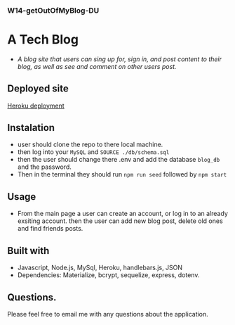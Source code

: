### W14-getOutOfMyBlog-DU
# A Tech Blog
* _A blog site that users can sing up for, sign in, and post content to their blog, as well as see and comment on other users post._


## Deployed site
[Heroku deployment](https://infinite-sierra-17226.herokuapp.com/)

## Instalation 
* user should clone the repo to there local machine. 
* then log into your ```MySQL``` and ```SOURCE ./db/schema.sql```
* then the user should change there .env and add the database ```blog_db``` and the password.
* Then in the terminal they should run ```npm run seed``` followed by ```npm start```

## Usage 
* From the main page a user can create an account, or log in to an already exsiting account.  then the user can add new blog post, delete old ones and find friends posts. 

## Built with 
* Javascript, Node.js, MySql, Heroku, handlebars.js, JSON
* Dependencies: Materialize, bcrypt, sequelize, express, dotenv. 

## Questions. 
Please feel free to email me with any questions about the application. 